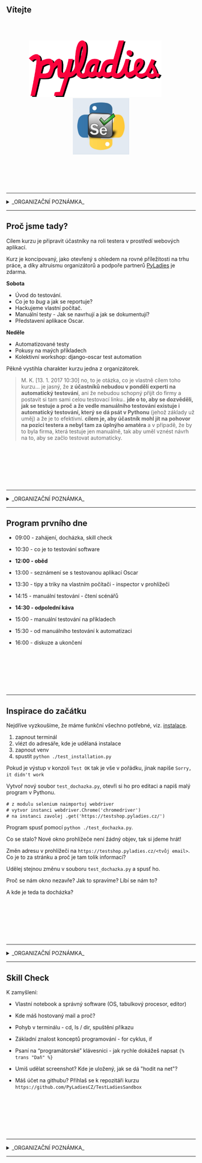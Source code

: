 
Vítejte
-------

<p align="center">
<br>
<br>
<br>
<img src="01.png" height="150">  &nbsp;&nbsp;&nbsp;&nbsp;&nbsp;&nbsp;&nbsp;  <img src="02.jpg" height="150">
<br>
<br>
<br>
<br>
<br>
<br>
</p>

************

<details>
<summary>_ORGANIZAČNÍ POZNÁMKA_</summary>
připojení počítačů, tištěné materiály, seznámení, icebreaker<br>90 min.
</details>

************


Proč jsme tady?
---------------

Cílem kurzu je připravit účastníky na roli testera v prostředí webových aplikací.

Kurz je koncipovaný, jako otevřený s ohledem na rovné příležitosti na trhu práce, a díky altruismu organizátorů a podpoře partnerů [PyLadies](http://pyladies.cz) je zdarma.


**Sobota**

 - Úvod do testování.
 - Co je to _bug_ a jak se reportuje?
 - Hackujeme vlastní počítač.
 - Manuální testy - Jak se navrhují a jak se dokumentují?
 - Představení aplikace Oscar.



**Neděle**

 - Automatizované testy
 - Pokusy na maých příkladech
 - Kolektivní workshop: django-oscar test automation


Pěkně vystihla charakter kurzu jedna z organizátorek.

> M. K. [13. 1. 2017 10:30]
> no, to je otázka, co je vlastně cílem toho kurzu... je jasný, že __z účastníků nebudou v pondělí experti na automatický testování__, ani že nebudou schopný přijít do firmy a postavit si tam sami celou testovací linku.. __jde o to, aby se dozvěděli, jak se testuje a proč a že vedle manuálního testování existuje i automatický testování, který se dá psát v Pythonu__ (jehož základy už uměj) a že je to efektivní. __cílem je, aby účastník mohl jít na pohovor na pozici testera a nebyl tam za úplnýho amatéra__ a v případě, že by to byla firma, která testuje jen manuálně, tak aby uměl vznést návrh na to, aby se začlo testovat automaticky.

<br>
<br>
<br>
<br>
<br>
<br>

************

<details>
<summary>_ORGANIZAČNÍ POZNÁMKA_</summary>
vize organizátorů, představení očekávání účastníků
</details>


************


Program prvního dne
-------------------

- 09:00 - zahájení, docházka, skill check

- 10:30 - co je to testování software

- __12:00 - oběd__

- 13:00 - seznámení se s testovanou aplikací Oscar

- 13:30 - tipy a triky na vlastním počítači - inspector v prohlížeči

- 14:15 - manuální testování - čtení scénářů

- __14:30 - odpolední káva__

- 15:00 - manuální testování na příkladech

- 15:30 - od manuálního testování k automatizaci

- 16:00 - diskuze a ukončení


<br>
<br>
<br>
<br>
<br>
<br>

************

Inspirace do začátku
--------------------

Nejdříve vyzkoušíme, že máme funkční všechno potřebné, viz. [instalace](../../instalace).

 1. zapnout terminál
 2. vlézt do adresáře, kde je udělaná instalace
 3. zapnout venv
 4. spustit `python ./test_installation.py`

Pokud je výstup v konzoli `Test OK` tak je vše v pořádku, jinak napíše `Sorry, it didn't work`

Vytvoř nový soubor `test_dochazka.py`, otevři si ho pro editaci a napiš malý program v Pythonu.

```
# z modulu selenium naimportuj webdriver
# vytvor instanci webdriver.Chrome('chromedriver')
# na instanci zavolej .get('https://testshop.pyladies.cz/')
```

Program spusť pomocí `python ./test_dochazka.py`.

Co se stalo? Nové okno prohlížeče není žádný objev, tak si jdeme hrát!

Změn adresu v prohlížeči na `https://testshop.pyladies.cz/<tvůj email>`. Co je to za stránku a proč je tam tolik informací?

Udělej stejnou změnu v souboru `test_dochazka.py` a spusť ho.

Proč se nám okno nezavře? Jak to spravíme? Líbí se nám to?

A kde je teda ta docházka?

<br>
<br>
<br>
<br>
<br>
<br>

************

<details>
<summary>_ORGANIZAČNÍ POZNÁMKA_</summary>
docházka pomocí 404 - [test_dochazka.py](../../instalace/test_dochazka.py)<br>ukázat jak vypadá regulérní 404, proč není zdvořilé psát do adresy nějaké cizí servery?<br>`grep " 404 " /var/log/nginx/access-testshop.pyladies.cz.log | cut -d " " -f 7 | sed -e "s/^.//" | grep @ | sort | uniq`
</details>


************

Skill Check
-----------

K zamyšlení:

- Vlastní notebook a správný software (OS, tabulkový procesor, editor)

- Kde máš hostovaný mail a proč?

- Pohyb v terminálu - cd, ls / dir, spuštění příkazu

- Základní znalost konceptů programování - for cyklus, if

- Psaní na “programátorské” klávesnici - jak rychle dokážeš napsat `{% trans "Daň" %}`

- Umiš udělat screenshot? Kde je uložený, jak se dá "hodit na net"?

- Máš účet na githubu? Přihlaš se k repozitáři kurzu `https://github.com/PyLadiesCZ/TestLadiesSandbox`

<br>
<br>
<br>
<br>
<br>
<br>

************

<details>
<summary>_ORGANIZAČNÍ POZNÁMKA_</summary>
proč musím rozumět svému počítači<br>soutěž o první issue na github
</details>

************
